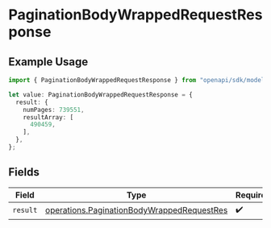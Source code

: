 # PaginationBodyWrappedRequestResponse

## Example Usage

```typescript
import { PaginationBodyWrappedRequestResponse } from "openapi/sdk/models/operations";

let value: PaginationBodyWrappedRequestResponse = {
  result: {
    numPages: 739551,
    resultArray: [
      490459,
    ],
  },
};
```

## Fields

| Field                                                                                                           | Type                                                                                                            | Required                                                                                                        | Description                                                                                                     |
| --------------------------------------------------------------------------------------------------------------- | --------------------------------------------------------------------------------------------------------------- | --------------------------------------------------------------------------------------------------------------- | --------------------------------------------------------------------------------------------------------------- |
| `result`                                                                                                        | [operations.PaginationBodyWrappedRequestRes](../../../sdk/models/operations/paginationbodywrappedrequestres.md) | :heavy_check_mark:                                                                                              | N/A                                                                                                             |
